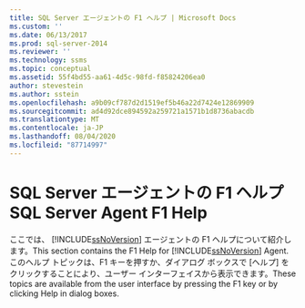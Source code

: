 ```yaml
---
title: SQL Server エージェントの F1 ヘルプ | Microsoft Docs
ms.custom: ''
ms.date: 06/13/2017
ms.prod: sql-server-2014
ms.reviewer: ''
ms.technology: ssms
ms.topic: conceptual
ms.assetid: 55f4bd55-aa61-4d5c-98fd-f85824206ea0
author: stevestein
ms.author: sstein
ms.openlocfilehash: a9b09cf787d2d1519ef5b46a22d7424e12869909
ms.sourcegitcommit: ad4d92dce894592a259721a1571b1d8736abacdb
ms.translationtype: MT
ms.contentlocale: ja-JP
ms.lasthandoff: 08/04/2020
ms.locfileid: "87714997"
---
```

# <a name="sql-server-agent-f1-help"></a><span data-ttu-id="f56a4-102">SQL Server エージェントの F1 ヘルプ</span><span class="sxs-lookup"><span data-stu-id="f56a4-102">SQL Server Agent F1 Help</span></span>
  <span data-ttu-id="f56a4-103">ここでは、 [!INCLUDE[ssNoVersion](../../includes/ssnoversion-md.md)] エージェントの F1 ヘルプについて紹介します。</span><span class="sxs-lookup"><span data-stu-id="f56a4-103">This section contains the F1 Help for [!INCLUDE[ssNoVersion](../../includes/ssnoversion-md.md)] Agent.</span></span> <span data-ttu-id="f56a4-104">このヘルプ トピックは、F1 キーを押すか、ダイアログ ボックスで [ヘルプ] をクリックすることにより、ユーザー インターフェイスから表示できます。</span><span class="sxs-lookup"><span data-stu-id="f56a4-104">These topics are available from the user interface by pressing the F1 key or by clicking Help in dialog boxes.</span></span>  
  
  
